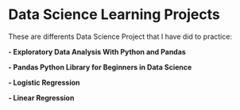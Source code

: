 # Data Science Learning Projects
These are differents Data Science Project that I have did to practice:

**- Exploratory Data Analysis With Python and Pandas**

**- Pandas Python Library for Beginners in Data Science**

**- Logistic Regression**

**- Linear Regression**
